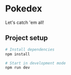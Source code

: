 # Pokedex

Let's catch 'em all!

## Project setup

```sh
# Install dependencies
npm install

# Start in development mode
npm run dev
```
